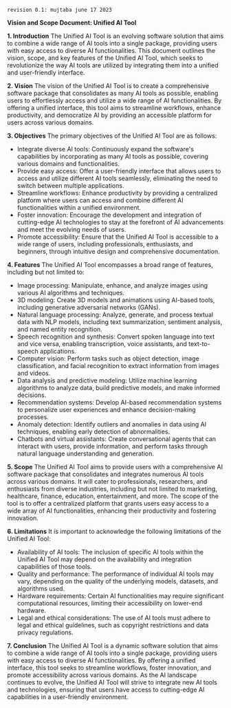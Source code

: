 
`revision 0.1: mujtaba june 17 2023`

**Vision and Scope Document: Unified AI Tool**

**1. Introduction**
The Unified AI Tool is an evolving software solution that aims to combine a wide range of AI tools into a single package, providing users with easy access to diverse AI functionalities. This document outlines the vision, scope, and key features of the Unified AI Tool, which seeks to revolutionize the way AI tools are utilized by integrating them into a unified and user-friendly interface.

**2. Vision**
The vision of the Unified AI Tool is to create a comprehensive software package that consolidates as many AI tools as possible, enabling users to effortlessly access and utilize a wide range of AI functionalities. By offering a unified interface, this tool aims to streamline workflows, enhance productivity, and democratize AI by providing an accessible platform for users across various domains.

**3. Objectives**
The primary objectives of the Unified AI Tool are as follows:

- Integrate diverse AI tools: Continuously expand the software's capabilities by incorporating as many AI tools as possible, covering various domains and functionalities.
- Provide easy access: Offer a user-friendly interface that allows users to access and utilize different AI tools seamlessly, eliminating the need to switch between multiple applications.
- Streamline workflows: Enhance productivity by providing a centralized platform where users can access and combine different AI functionalities within a unified environment.
- Foster innovation: Encourage the development and integration of cutting-edge AI technologies to stay at the forefront of AI advancements and meet the evolving needs of users.
- Promote accessibility: Ensure that the Unified AI Tool is accessible to a wide range of users, including professionals, enthusiasts, and beginners, through intuitive design and comprehensive documentation.

**4. Features**
The Unified AI Tool encompasses a broad range of features, including but not limited to:

- Image processing: Manipulate, enhance, and analyze images using various AI algorithms and techniques.
- 3D modeling: Create 3D models and animations using AI-based tools, including generative adversarial networks (GANs).
- Natural language processing: Analyze, generate, and process textual data with NLP models, including text summarization, sentiment analysis, and named entity recognition.
- Speech recognition and synthesis: Convert spoken language into text and vice versa, enabling transcription, voice assistants, and text-to-speech applications.
- Computer vision: Perform tasks such as object detection, image classification, and facial recognition to extract information from images and videos.
- Data analysis and predictive modeling: Utilize machine learning algorithms to analyze data, build predictive models, and make informed decisions.
- Recommendation systems: Develop AI-based recommendation systems to personalize user experiences and enhance decision-making processes.
- Anomaly detection: Identify outliers and anomalies in data using AI techniques, enabling early detection of abnormalities.
- Chatbots and virtual assistants: Create conversational agents that can interact with users, provide information, and perform tasks through natural language understanding and generation.

**5. Scope**
The Unified AI Tool aims to provide users with a comprehensive AI software package that consolidates and integrates numerous AI tools across various domains. It will cater to professionals, researchers, and enthusiasts from diverse industries, including but not limited to marketing, healthcare, finance, education, entertainment, and more. The scope of the tool is to offer a centralized platform that grants users easy access to a wide array of AI functionalities, enhancing their productivity and fostering innovation.

**6. Limitations**
It is important to acknowledge the following limitations of the Unified AI Tool:

- Availability of AI tools: The inclusion of specific AI tools within the Unified AI Tool may depend on the availability and integration capabilities of those tools.
- Quality and performance: The performance of individual AI tools may vary, depending on the quality of the underlying models, datasets, and algorithms used.
- Hardware requirements: Certain AI functionalities may require significant computational resources, limiting their accessibility on lower-end hardware.
- Legal and ethical considerations: The use of AI tools must adhere to legal and ethical guidelines, such as copyright restrictions and data privacy regulations.

**7. Conclusion**
The Unified AI Tool is a dynamic software solution that aims to combine a wide range of AI tools into a single package, providing users with easy access to diverse AI functionalities. By offering a unified interface, this tool seeks to streamline workflows, foster innovation, and promote accessibility across various domains. As the AI landscape continues to evolve, the Unified AI Tool will strive to integrate new AI tools and technologies, ensuring that users have access to cutting-edge AI capabilities in a user-friendly environment.